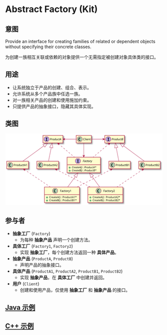 # Abstract Factory (Kit)

## 意图
Provide an interface for creating families of related or dependent objects without specifying their concrete classes.

为创建一族相互关联或依赖的对象提供一个无需指定被创建对象具体类的接口。

## 用途
- 让系统独立于产品的创建、组合、表示。
- 允许系统从多个产品族中任选一族。
- 对一族相关产品的创建和使用施加约束。
- 只提供产品的抽象接口，隐藏其具体实现。

## 类图
[![](./class.svg)](./class.txt)

## 参与者
- **抽象工厂** (`Factory`)
  - 为每种 **抽象产品** 声明一个创建方法。
- **具体工厂** (`Factory1`, `Factory2`)
  - 实现 **抽象工厂**，每个创建方法返回一种 **具体产品**。
- **抽象产品** (`ProductA`, `ProductB`)
  - 声明产品的抽象接口。
- **具体产品** (`ProductA1`, `ProductA2`, `ProductB1`, `ProductB2`)
  - 实现 **抽象产品**，在 **具体工厂** 中创建并返回。
- **用户** (`Client`)
  - 创建和使用产品，仅使用 **抽象工厂** 和 **抽象产品** 的接口。

## [Java 示例](./Demo.java)

## [C++ 示例](./demo.cpp)
